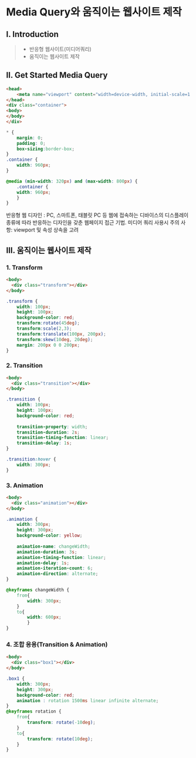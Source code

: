# Media Query와 움직이는 웹사이트 제작

## Ⅰ. Introduction
> * 반응형 웹사이트(미디어쿼리)
> * 움직이는 웹사이트 제작

## Ⅱ. Get Started Media Query

```html
<head>
    <meta name="viewport" content="width=device-width, initial-scale=1.0">
</head>
<div class="container">
<body>
</body>
</div>
```

```css
* {
    margin: 0;
    padding: 0;
    box-sizing:border-box;
}
.container {
    width: 960px;
}

@media (min-width: 320px) and (max-width: 800px) {
    .container {
    width: 960px;
    }
}

```

반응형 웹 디자인 : PC, 스마트폰, 태블릿 PC 등 웹에 접속하는 디바이스의 디스플레이 종류에 따라 반응하는 디자인을 갖춘 웹페이지 접근 기법. 미디어 쿼리 사용시 주의 사항: viewport 및 속성 상속을 고려

## Ⅲ. 움직이는 웹사이트 제작

### 1. Transform
```html
<body>
  <div class="transform"></div>
</body>
```

```css
.transform {
    width: 100px;
    height: 100px;
    background-color: red;
    transform:rotate(45deg);
    transform:scale(2,3);
    transform:translate(100px, 200px);
    transform:skew(10deg, 20deg);
    margin: 200px 0 0 200px;
}

```

### 2. Transition
```html
<body>
  <div class="transition"></div>
</body>
```

```css
.transition {
    width: 100px;
    height: 100px;
    background-color: red;
    
    transition-property: width;
    transition-duration: 2s;
    transition-timing-function: linear;
    transition-delay: 1s;
}

.transition:hover {
    width: 300px;
}
```

### 3. Animation
```html
<body>
  <div class="animation"></div>
</body>
```

```css
.animation {
    width: 300px;
    height: 300px;
    background-color: yellow;
    
    animation-name: changeWidth;
    animation-duration: 3s;
    animation-timing-function: linear;
    animation-delay: 1s;
    animation-iteration-count: 6;
    animation-direction: alternate;
}

@keyframes changeWidth {
    from{
        width: 300px;
    }
    to{
        width: 600px;
        }
}
```

### 4. 조합 응용(Transition & Animation)
```html
<body>
  <div class="box1"></div>
</body>
```

```css
.box1 {
    width: 300px;
    height: 300px;
    background-color: red;
    animation : rotation 1500ms linear infinite alternate;
}
@keyframes rotation {
    from{
        transform: rotate(-10deg);
    }
    to{
        transform: rotate(10deg);
    }
}
```
